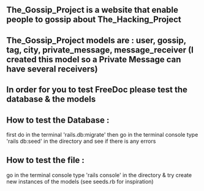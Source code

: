 ## The_Gossip_Project is a website that enable people to gossip about The_Hacking_Project 

## The_Gossip_Project models are : user, gossip, tag, city, private_message, message_receiver (I created this model so a Private Message can have several receivers)

## In order for you to test FreeDoc please test the database & the models 

## How to test the Database :
first do in the terminal 'rails.db:migrate' then go in the terminal console type 'rails db:seed' in the directory and see if there is any errors

## How to test the file : 
go in the terminal console type 'rails console' in the directory & try create new instances of the models (see seeds.rb for inspiration)
